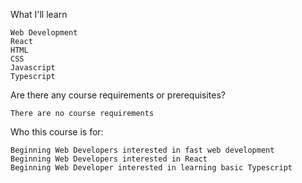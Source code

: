 What I'll learn

    Web Development
    React
    HTML
    CSS
    Javascript
    Typescript

Are there any course requirements or prerequisites?

    There are no course requirements

Who this course is for:

    Beginning Web Developers interested in fast web development
    Beginning Web Developers interested in React
    Beginning Web Developer interested in learning basic Typescript

